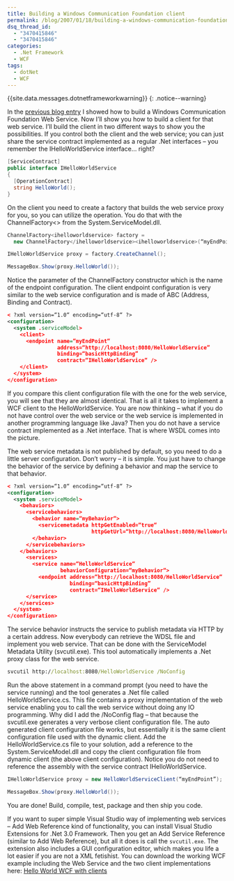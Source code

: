 ```yaml
---
title: Building a Windows Communication Foundation client
permalink: /blog/2007/01/18/building-a-windows-communication-foundation-client/
dsq_thread_id:
  - "3470415846"
  - "3470415846"
categories:
  - .Net Framework
  - WCF
tags:
  - dotNet
  - WCF
---
```

{{site.data.messages.dotnetframeworkwarning}}
{: .notice--warning}

In the [previous blog entry](/blog/2007/01/15/a-simple-windows-communication-foundation-web-service/) I showed how to build a Windows Communication Foundation Web Service.
Now I’ll show you how to build a client for that web service. I’ll build the client in two different ways to show you the possibilities.
If you control both the client and the web service; you can just share the service contract implemented as a regular .Net interfaces – you remember the IHelloWorldService interface… right?

```csharp
[ServiceContract]
public interface IHelloWorldService
{
  [OperationContract]
  string HelloWorld();
}
```

On the client you need to create a factory that builds the web service proxy for you, so you can utilize the operation. You do that with the ChannelFactory<> from the System.ServiceModel.dll.

```csharp
ChannelFactory<ihelloworldservice> factory =
  new ChannelFactory</ihelloworldservice><ihelloworldservice>(“myEndPoint”);

IHelloWorldService proxy = factory.CreateChannel();

MessageBox.Show(proxy.HelloWorld());
```

Notice the parameter of the ChannelFactory constructor which is the name of the endpoint configuration. The client endpoint configuration is very similar to the web service configuration and is made of ABC (Address, Binding and Contract).

```xml
< ?xml version=“1.0“ encoding=“utf-8“ ?>
<configuration>
  <system .serviceModel>
    <client>
      <endpoint name=“myEndPoint“
                address=“http://localhost:8080/HelloWorldService”
                binding=“basicHttpBinding”
                contract=“IHelloWorldService“ />
    </client>
  </system>
</configuration>
```

If you compare this client configuration file with the one for the web service, you will see that they are almost identical.
That is all it takes to implement a WCF client to the HelloWorldService.
You are now thinking – what if you do not have control over the web service or the web service is implemented in another programming language like Java? Then you do not have a service contract implemented as a .Net interface. That is where WSDL comes into the picture.

The web service metadata is not published by default, so you need to do a little server configuration. Don’t worry – it is simple. You just have to change the behavior of the service by defining a behavior and map the service to that behavior.

```xml
< ?xml version=“1.0“ encoding=“utf-8“ ?>
<configuration>
  <system .serviceModel>
    <behaviors>
      <servicebehaviors>
        <behavior name=“myBehavior“>
          <servicemetadata httpGetEnabled=“true“
                           httpGetUrl=“http://localhost:8080/HelloWorldService“ />
        </behavior>
      </servicebehaviors>
    </behaviors>
      <services>
        <service name=“HelloWorldService“
                 behaviorConfiguration=“myBehavior“>
          <endpoint address=“http://localhost:8080/HelloWorldService“
                    binding=“basicHttpBinding”
                    contract=“IHelloWorldService“ />
      </service>
    </services>
  </system>
</configuration>
```

The service behavior instructs the service to publish metadata via HTTP by a certain address. Now everybody can retrieve the WDSL file and implement you web service. That can be done with the ServiceModel Metadata Utility (svcutil.exe). This tool automatically implements a .Net proxy class for the web service.

```cmd
svcutil http://localhost:8080/HelloWorldService /NoConfig
```

Run the above statement in a command prompt (you need to have the service running) and the tool generates a .Net file called HelloWorldService.cs. This file contains a proxy implementation of the web service enabling you to call the web service without doing any IO programming.
Why did I add the /NoConfig flag – that because the svcutil.exe generates a very verbose client configuration file. The auto generated client configuration file works, but essentially it is the same client configuration file used with the dynamic client.
Add the HelloWorldService.cs file to your solution, add a reference to the System.ServiceModel.dll
and copy the client configuration file from dynamic client (the above client configuration).
Notice you do not need to reference the assembly with the service contract IHelloWorldService.

```csharp
IHelloWorldService proxy = new HelloWorldServiceClient(“myEndPoint”);

MessageBox.Show(proxy.HelloWorld());
```

You are done! Build, compile, test, package and then ship you code.

If you want to super simple Visual Studio way of implementing web services – Add Web Reference kind of functionality, you can install Visual Studio Extensions for .Net 3.0 Framework. Then you get an Add Service Reference (similar to Add Web Reference), but all it does is call the `svcutil.exe`. The extension also includes a GUI configuration editor, which makes you life a lot easier if you are not a XML fetishist.
You can download the working WCF example including the Web Service and the two client implementations here: [Hello World WCF with clients](/wp-content/uploads/helloworldwcfwithclients.zip)

